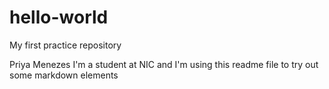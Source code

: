 # hello-world
My first practice repository

Priya Menezes
I'm a student at NIC and I'm using this readme file to try out some markdown elements
